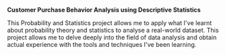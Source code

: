 **Customer Purchase Behavior Analysis using Descriptive Statistics**

This Probability and Statistics project allows me to apply what I've learnt about probability theory and statistics to analyse a real-world dataset. This project allows me to delve deeply into the field of data analysis and obtain actual experience with the tools and techniques I've been learning. 